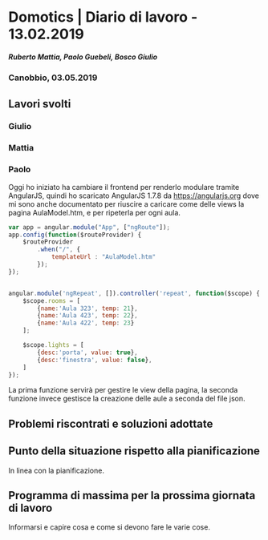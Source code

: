 # Domotics | Diario di lavoro - 13.02.2019

##### Ruberto Mattia, Paolo Guebeli, Bosco Giulio

### Canobbio, 03.05.2019

## Lavori svolti

### Giulio

### Mattia

### Paolo

Oggi ho iniziato ha cambiare il frontend per renderlo modulare tramite AngularJS, quindi ho scaricato AngularJS 1.7.8 da https://angularjs.org dove mi
sono anche documentato per riuscire a caricare come delle views la pagina AulaModel.htm, e per ripeterla per ogni aula.

```js
var app = angular.module("App", ["ngRoute"]);
app.config(function($routeProvider) {
    $routeProvider
        .when("/", {
            templateUrl : "AulaModel.htm"
        });
});


angular.module('ngRepeat', []).controller('repeat', function($scope) {
    $scope.rooms = [
        {name:'Aula 323', temp: 21},
        {name:'Aula 423', temp: 22},
        {name:'Aula 422', temp: 23}
    ];

    $scope.lights = [
        {desc:'porta', value: true},
        {desc:'finestra', value: false},
    ]
});
```

La prima funzione servirà per gestire le view della pagina, la seconda funzione invece gestisce la creazione delle aule
a seconda del file json.

##  Problemi riscontrati e soluzioni adottate


##  Punto della situazione rispetto alla pianificazione
In linea con la pianificazione.


## Programma di massima per la prossima giornata di lavoro
Informarsi e capire cosa e come si devono fare le varie cose.
